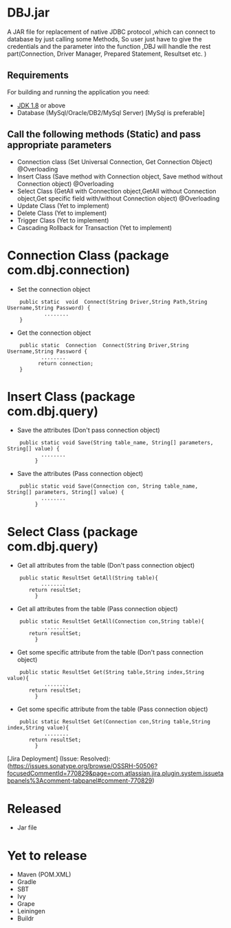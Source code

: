 # DBJ.jar
A JAR file for replacement of native JDBC protocol ,which can connect to database by just calling some Methods, So user just have to give the credentials and the parameter into the function ,DBJ will handle the rest part(Connection, Driver Manager, Prepared Statement, Resultset etc. )


## Requirements

For building and running the application you need:

- [JDK 1.8](http://www.oracle.com/technetwork/java/javase/downloads/jdk8-downloads-2133151.html) or above
- Database (MySql/Oracle/DB2/MySql Server) [MySql is preferable]
 
## Call the following methods (Static) and pass appropriate parameters 
- Connection class (Set Universal Connection, Get Connection Object) @Overloading
- Insert Class (Save method with Connection object, Save method without Connection object)  @Overloading
- Select Class (GetAll with Connection object,GetAll without Connection object,Get specific field with/without Connection object)  @Overloading
- Update Class (Yet to implement)
- Delete Class (Yet to implement)
- Trigger Class (Yet to implement)
- Cascading Rollback for Transaction (Yet to implement)

# Connection Class (package com.dbj.connection)

- Set the connection object
```shell
	public static  void  Connect(String Driver,String Path,String Username,String Password) {
     	    ........
	}
```

- Get the connection object

```shell
	public static  Connection  Connect(String Driver,String Username,String Password {
      	   ........
    	  return connection;
	}
```

# Insert Class (package com.dbj.query)

- Save the attributes (Don't pass connection object) 
```shell
	public static void Save(String table_name, String[] parameters, String[] value) {
      	   ........
    	 }
```
- Save the attributes (Pass connection object) 
```shell
	public static void Save(Connection con, String table_name, String[] parameters, String[] value) {
      	   ........
    	 }
```

# Select Class (package com.dbj.query)

- Get all attributes from the table (Don't pass connection object) 
```shell
	public static ResultSet GetAll(String table){
      	   ........
	   return resultSet;
    	 }
```

- Get all attributes from the table (Pass connection object) 
```shell
	public static ResultSet GetAll(Connection con,String table){
      	    ........
	   return resultSet;
    	 }
```

- Get some specific attribute from the table (Don't pass connection object) 
```shell
	public static ResultSet Get(String table,String index,String value){
      	    ........
	   return resultSet;
    	 }
```

- Get some specific attribute from the table (Pass connection object) 
```shell
	public static ResultSet Get(Connection con,String table,String index,String value){
      	    ........
	   return resultSet;
    	 }
```

[Jira Deployment] (Issue: Resolved): (https://issues.sonatype.org/browse/OSSRH-50506?focusedCommentId=770829&page=com.atlassian.jira.plugin.system.issuetabpanels%3Acomment-tabpanel#comment-770829)

# Released
- Jar file
# Yet to release
- Maven (POM.XML)
- Gradle
- SBT
- Ivy
- Grape
- Leiningen
- Buildr

